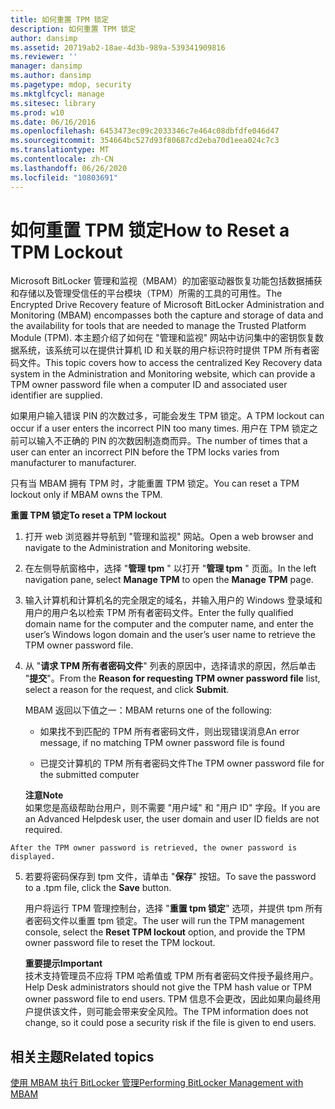 ```yaml
---
title: 如何重置 TPM 锁定
description: 如何重置 TPM 锁定
author: dansimp
ms.assetid: 20719ab2-18ae-4d3b-989a-539341909816
ms.reviewer: ''
manager: dansimp
ms.author: dansimp
ms.pagetype: mdop, security
ms.mktglfcycl: manage
ms.sitesec: library
ms.prod: w10
ms.date: 06/16/2016
ms.openlocfilehash: 6453473ec09c2033346c7e464c08dbfdfe046d47
ms.sourcegitcommit: 354664bc527d93f80687cd2eba70d1eea024c7c3
ms.translationtype: MT
ms.contentlocale: zh-CN
ms.lasthandoff: 06/26/2020
ms.locfileid: "10803691"
---
```

# <span data-ttu-id="30990-103">如何重置 TPM 锁定</span><span class="sxs-lookup"><span data-stu-id="30990-103">How to Reset a TPM Lockout</span></span>


<span data-ttu-id="30990-104">Microsoft BitLocker 管理和监视（MBAM）的加密驱动器恢复功能包括数据捕获和存储以及管理受信任的平台模块（TPM）所需的工具的可用性。</span><span class="sxs-lookup"><span data-stu-id="30990-104">The Encrypted Drive Recovery feature of Microsoft BitLocker Administration and Monitoring (MBAM) encompasses both the capture and storage of data and the availability for tools that are needed to manage the Trusted Platform Module (TPM).</span></span> <span data-ttu-id="30990-105">本主题介绍了如何在 "管理和监视" 网站中访问集中的密钥恢复数据系统，该系统可以在提供计算机 ID 和关联的用户标识符时提供 TPM 所有者密码文件。</span><span class="sxs-lookup"><span data-stu-id="30990-105">This topic covers how to access the centralized Key Recovery data system in the Administration and Monitoring website, which can provide a TPM owner password file when a computer ID and associated user identifier are supplied.</span></span>

<span data-ttu-id="30990-106">如果用户输入错误 PIN 的次数过多，可能会发生 TPM 锁定。</span><span class="sxs-lookup"><span data-stu-id="30990-106">A TPM lockout can occur if a user enters the incorrect PIN too many times.</span></span> <span data-ttu-id="30990-107">用户在 TPM 锁定之前可以输入不正确的 PIN 的次数因制造商而异。</span><span class="sxs-lookup"><span data-stu-id="30990-107">The number of times that a user can enter an incorrect PIN before the TPM locks varies from manufacturer to manufacturer.</span></span>

<span data-ttu-id="30990-108">只有当 MBAM 拥有 TPM 时，才能重置 TPM 锁定。</span><span class="sxs-lookup"><span data-stu-id="30990-108">You can reset a TPM lockout only if MBAM owns the TPM.</span></span>

**<span data-ttu-id="30990-109">重置 TPM 锁定</span><span class="sxs-lookup"><span data-stu-id="30990-109">To reset a TPM lockout</span></span>**

1.  <span data-ttu-id="30990-110">打开 web 浏览器并导航到 "管理和监视" 网站。</span><span class="sxs-lookup"><span data-stu-id="30990-110">Open a web browser and navigate to the Administration and Monitoring website.</span></span>

2.  <span data-ttu-id="30990-111">在左侧导航窗格中，选择 "**管理 tpm** " 以打开 "**管理 tpm** " 页面。</span><span class="sxs-lookup"><span data-stu-id="30990-111">In the left navigation pane, select **Manage TPM** to open the **Manage TPM** page.</span></span>

3.  <span data-ttu-id="30990-112">输入计算机和计算机名的完全限定的域名，并输入用户的 Windows 登录域和用户的用户名以检索 TPM 所有者密码文件。</span><span class="sxs-lookup"><span data-stu-id="30990-112">Enter the fully qualified domain name for the computer and the computer name, and enter the user’s Windows logon domain and the user’s user name to retrieve the TPM owner password file.</span></span>

4.  <span data-ttu-id="30990-113">从 "**请求 TPM 所有者密码文件**" 列表的原因中，选择请求的原因，然后单击 "**提交**"。</span><span class="sxs-lookup"><span data-stu-id="30990-113">From the **Reason for requesting TPM owner password file** list, select a reason for the request, and click **Submit**.</span></span>

    <span data-ttu-id="30990-114">MBAM 返回以下值之一：</span><span class="sxs-lookup"><span data-stu-id="30990-114">MBAM returns one of the following:</span></span>

    -   <span data-ttu-id="30990-115">如果找不到匹配的 TPM 所有者密码文件，则出现错误消息</span><span class="sxs-lookup"><span data-stu-id="30990-115">An error message, if no matching TPM owner password file is found</span></span>

    -   <span data-ttu-id="30990-116">已提交计算机的 TPM 所有者密码文件</span><span class="sxs-lookup"><span data-stu-id="30990-116">The TPM owner password file for the submitted computer</span></span>

    **<span data-ttu-id="30990-117">注意</span><span class="sxs-lookup"><span data-stu-id="30990-117">Note</span></span>**  
    <span data-ttu-id="30990-118">如果您是高级帮助台用户，则不需要 "用户域" 和 "用户 ID" 字段。</span><span class="sxs-lookup"><span data-stu-id="30990-118">If you are an Advanced Helpdesk user, the user domain and user ID fields are not required.</span></span>



~~~
After the TPM owner password is retrieved, the owner password is displayed.
~~~

5. <span data-ttu-id="30990-119">若要将密码保存到 tpm 文件，请单击 "**保存**" 按钮。</span><span class="sxs-lookup"><span data-stu-id="30990-119">To save the password to a .tpm file, click the **Save** button.</span></span>

   <span data-ttu-id="30990-120">用户将运行 TPM 管理控制台，选择 "**重置 tpm 锁定**" 选项，并提供 tpm 所有者密码文件以重置 tpm 锁定。</span><span class="sxs-lookup"><span data-stu-id="30990-120">The user will run the TPM management console, select the **Reset TPM lockout** option, and provide the TPM owner password file to reset the TPM lockout.</span></span>

   **<span data-ttu-id="30990-121">重要提示</span><span class="sxs-lookup"><span data-stu-id="30990-121">Important</span></span>**  
   <span data-ttu-id="30990-122">技术支持管理员不应将 TPM 哈希值或 TPM 所有者密码文件授予最终用户。</span><span class="sxs-lookup"><span data-stu-id="30990-122">Help Desk administrators should not give the TPM hash value or TPM owner password file to end users.</span></span> <span data-ttu-id="30990-123">TPM 信息不会更改，因此如果向最终用户提供该文件，则可能会带来安全风险。</span><span class="sxs-lookup"><span data-stu-id="30990-123">The TPM information does not change, so it could pose a security risk if the file is given to end users.</span></span>



## <span data-ttu-id="30990-124">相关主题</span><span class="sxs-lookup"><span data-stu-id="30990-124">Related topics</span></span>


[<span data-ttu-id="30990-125">使用 MBAM 执行 BitLocker 管理</span><span class="sxs-lookup"><span data-stu-id="30990-125">Performing BitLocker Management with MBAM</span></span>](performing-bitlocker-management-with-mbam-mbam-2.md)









